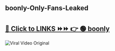 
 ## boonly-Only-Fans-Leaked

# <h2><a href="https://clipsfans.com/boonly&ref=git">🔗 Click to LINKS ⏩⏩ 👉 🟢 boonly </a></h2>

<a href="https://clipsfans.com/boonly&ref=git" rel="nofollow" data-target="animated-image.originalLink"><img src="https://i.ibb.co.com/xMMVF88/686577567.gif" alt="Viral Video Original" style="max-width: 100%; display: inline-block;" data-target="animated-image.originalImage"></a>
